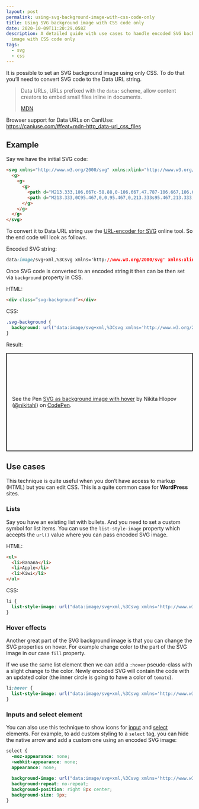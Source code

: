 ```yaml
---
layout: post
permalink: using-svg-background-image-with-css-code-only
title: Using SVG background image with CSS code only
date: 2020-10-09T11:20:29.058Z
description: A detailed guide with use cases to handle encoded SVG background
  image with CSS code only
tags:
  - svg
  - css
---
```

It is possible to set an SVG background image using only CSS. To do that you’ll need to convert SVG code to the Data URL string.

> Data URLs, URLs prefixed with the `data:` scheme, allow content creators to embed small files inline in documents.
>
> [MDN](https://developer.mozilla.org/en-US/docs/Web/HTTP/Basics_of_HTTP/Data_URIs)

Browser support for Data URLs on CanIUse: <https://caniuse.com/#feat=mdn-http_data-url_css_files>

## Example

Say we have the initial SVG code:

```html
<svg xmlns="http://www.w3.org/2000/svg" xmlns:xlink="http://www.w3.org/1999/xlink" version="1.1" x="0px" y="0px" viewBox="0 0 426.667 426.667" style="enable-background:new 0 0 426.667 426.667;" xml:space="preserve">
  <g>
    <g>
      <g>
        <path d="M213.333,106.667c-58.88,0-106.667,47.787-106.667,106.667S154.453,320,213.333,320S320,272.213,320,213.333     S272.213,106.667,213.333,106.667z" fill="gold"/>
        <path d="M213.333,0C95.467,0,0,95.467,0,213.333s95.467,213.333,213.333,213.333S426.667,331.2,426.667,213.333     S331.2,0,213.333,0z M213.333,384c-94.293,0-170.667-76.373-170.667-170.667S119.04,42.667,213.333,42.667     S384,119.04,384,213.333S307.627,384,213.333,384z" fill="gold"/>
      </g>
    </g>
  </g>
</svg>
```

To convert it to Data URL string use the [URL-encoder for SVG](https://yoksel.github.io/url-encoder/) online tool. So the end code will look as follows.

Encoded SVG string:

```css
data:image/svg+xml,%3Csvg xmlns='http://www.w3.org/2000/svg' xmlns:xlink='http://www.w3.org/1999/xlink' version='1.1' x='0px' y='0px' viewBox='0 0 426.667 426.667' style='enable-background:new 0 0 426.667 426.667;' xml:space='preserve'%3E%3Cg%3E%3Cg%3E%3Cg%3E%3Cpath d='M213.333,106.667c-58.88,0-106.667,47.787-106.667,106.667S154.453,320,213.333,320S320,272.213,320,213.333 S272.213,106.667,213.333,106.667z' fill='gold'/%3E%3Cpath d='M213.333,0C95.467,0,0,95.467,0,213.333s95.467,213.333,213.333,213.333S426.667,331.2,426.667,213.333 S331.2,0,213.333,0z M213.333,384c-94.293,0-170.667-76.373-170.667-170.667S119.04,42.667,213.333,42.667 S384,119.04,384,213.333S307.627,384,213.333,384z' fill='gold'/%3E%3C/g%3E%3C/g%3E%3C/g%3E%3C/svg%3E
```

Once SVG code is converted to an encoded string it then can be then set via `background` property in CSS.

HTML:

```html
<div class=”svg-background”></div>
```

CSS:

```css
.svg-background {
  background: url("data:image/svg+xml,%3Csvg xmlns='http://www.w3.org/2000/svg' xmlns:xlink='http://www.w3.org/1999/xlink' version='1.1' x='0px' y='0px' viewBox='0 0 426.667 426.667' style='enable-background:new 0 0 426.667 426.667;' xml:space='preserve'%3E%3Cg%3E%3Cg%3E%3Cg%3E%3Cpath d='M213.333,106.667c-58.88,0-106.667,47.787-106.667,106.667S154.453,320,213.333,320S320,272.213,320,213.333 S272.213,106.667,213.333,106.667z' fill='gold'/%3E%3Cpath d='M213.333,0C95.467,0,0,95.467,0,213.333s95.467,213.333,213.333,213.333S426.667,331.2,426.667,213.333 S331.2,0,213.333,0z M213.333,384c-94.293,0-170.667-76.373-170.667-170.667S119.04,42.667,213.333,42.667 S384,119.04,384,213.333S307.627,384,213.333,384z' fill='gold'/%3E%3C/g%3E%3C/g%3E%3C/g%3E%3C/svg%3E");
}
```

Result:

<p class="codepen" data-height="360" data-theme-id="dark" data-default-tab="css,result" data-user="nikitahl" data-slug-hash="bONXoZ" style="height: 265px; box-sizing: border-box; display: flex; align-items: center; justify-content: center; border: 2px solid; margin: 1em 0; padding: 1em;" data-pen-title="SVG as background image with hover">
  <span>See the Pen <a href="https://codepen.io/nikitahl/pen/bONXoZ">
  SVG as background image with hover</a> by Nikita Hlopov (<a href="https://codepen.io/nikitahl">@nikitahl</a>)
  on <a href="https://codepen.io">CodePen</a>.</span>
</p>
<script async src="https://static.codepen.io/assets/embed/ei.js"></script>

## Use cases

This technique is quite useful when you don’t have access to markup (HTML) but you can edit CSS. This is a quite common case for **WordPress** sites.

### Lists

Say you have an existing list with bullets. And you need to set a custom symbol for list items. You can use the `list-style-image` property which accepts the `url()` value where you can pass encoded SVG image.

HTML:

```html
<ul>
  <li>Banana</li>
  <li>Apple</li>
  <li>Kiwi</li>
</ul>
```

CSS:

```css
li {
  list-style-image: url("data:image/svg+xml,%3Csvg xmlns='http://www.w3.org/2000/svg' xmlns:xlink='http://www.w3.org/1999/xlink' version='1.1' x='0px' y='0px' viewBox='0 0 426.667 426.667' style='enable-background:new 0 0 426.667 426.667;' xml:space='preserve'%3E%3Cg%3E%3Cg%3E%3Cg%3E%3Cpath d='M213.333,106.667c-58.88,0-106.667,47.787-106.667,106.667S154.453,320,213.333,320S320,272.213,320,213.333 S272.213,106.667,213.333,106.667z' fill='gold'/%3E%3Cpath d='M213.333,0C95.467,0,0,95.467,0,213.333s95.467,213.333,213.333,213.333S426.667,331.2,426.667,213.333 S331.2,0,213.333,0z M213.333,384c-94.293,0-170.667-76.373-170.667-170.667S119.04,42.667,213.333,42.667 S384,119.04,384,213.333S307.627,384,213.333,384z' fill='gold'/%3E%3C/g%3E%3C/g%3E%3C/g%3E%3C/svg%3E");
}
```

### Hover effects

Another great part of the SVG background image is that you can change the SVG properties on hover. For example change color to the part of the SVG image in our case `fill` property.

If we use the same list element then we can add a `:hover` pseudo-class with a slight change to the color. Newly encoded SVG will contain the code with an updated color (the inner circle is going to have a color of `tomato`).

```css
li:hover {
  list-style-image: url("data:image/svg+xml,%3Csvg xmlns='http://www.w3.org/2000/svg' xmlns:xlink='http://www.w3.org/1999/xlink' version='1.1' x='0px' y='0px' viewBox='0 0 426.667 426.667' style='enable-background:new 0 0 426.667 426.667;' xml:space='preserve'%3E%3Cg%3E%3Cg%3E%3Cg%3E%3Cpath d='M213.333,106.667c-58.88,0-106.667,47.787-106.667,106.667S154.453,320,213.333,320S320,272.213,320,213.333 S272.213,106.667,213.333,106.667z' fill='tomato'/%3E%3Cpath d='M213.333,0C95.467,0,0,95.467,0,213.333s95.467,213.333,213.333,213.333S426.667,331.2,426.667,213.333 S331.2,0,213.333,0z M213.333,384c-94.293,0-170.667-76.373-170.667-170.667S119.04,42.667,213.333,42.667 S384,119.04,384,213.333S307.627,384,213.333,384z' fill='gold'/%3E%3C/g%3E%3C/g%3E%3C/g%3E%3C/svg%3E");
}
```

### Inputs and select element

You can also use this technique to show icons for [input](/search-icon-inside-input) and [select](/how-to-custom-style-select-tag-with-css-only) elements. For example, to add custom styling to a `select` tag, you can hide the native arrow and add a custom one using an encoded SVG image:

```css
select {
  -moz-appearance: none;
  -webkit-appearance: none;
  appearance: none;
  
  background-image: url("data:image/svg+xml,%3Csvg xmlns='http://www.w3.org/2000/svg' width='292.4' height='292.4'%3E%3Cpath fill='%23333' d='M287 69.4a17.6 17.6 0 0 0-13-5.4H18.4c-5 0-9.3 1.8-12.9 5.4A17.6 17.6 0 0 0 0 82.2c0 5 1.8 9.3 5.4 12.9l128 127.9c3.6 3.6 7.8 5.4 12.8 5.4s9.2-1.8 12.8-5.4L287 95c3.5-3.5 5.4-7.8 5.4-12.8 0-5-1.9-9.2-5.5-12.8z'/%3E%3C/svg%3E");
  background-repeat: no-repeat;
  background-position: right 8px center;
  background-size: 9px;
}
```